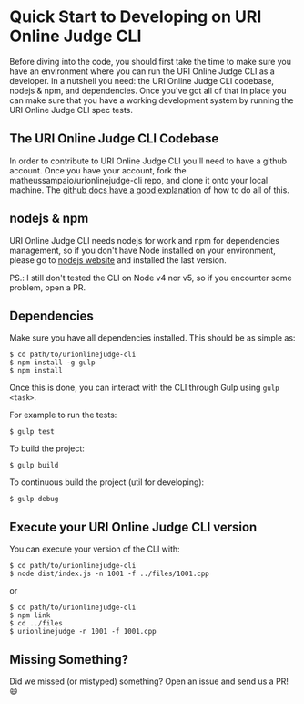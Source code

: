 # Quick Start to Developing on URI Online Judge CLI

Before diving into the code, you should first take the time to make sure you have an environment where you can run the URI Online Judge CLI as a developer. In a nutshell you need: the URI Online Judge CLI codebase, nodejs & npm, and dependencies. Once you've got all of that in place you can make sure that you have a working development system by running the URI Online Judge CLI spec tests.

## The URI Online Judge CLI Codebase
In order to contribute to URI Online Judge CLI you'll need to have a github account. Once you have your account, fork the matheussampaio/urionlinejudge-cli repo, and clone it onto your local machine. The [github docs have a good explanation](https://help.github.com/articles/fork-a-repo) of how to do all of this.

## nodejs & npm
URI Online Judge CLI needs nodejs for work and npm for dependencies management, so if you don't have Node installed on your environment, please go to [nodejs website](https://nodejs.org/) and installed the last version.

PS.: I still don't tested the CLI on Node v4 nor v5, so if you encounter some problem, open a PR.

## Dependencies
Make sure you have all dependencies installed. This should be as simple as:

```
$ cd path/to/urionlinejudge-cli
$ npm install -g gulp
$ npm install
```

Once this is done, you can interact with the CLI through Gulp using `gulp <task>`.

For example to run the tests:

```
$ gulp test
```

To build the project:

```
$ gulp build
```

To continuous build the project (util for developing):

```
$ gulp debug
```

## Execute your URI Online Judge CLI version
You can execute your version of the CLI with:

```
$ cd path/to/urionlinejudge-cli
$ node dist/index.js -n 1001 -f ../files/1001.cpp
```

or

```
$ cd path/to/urionlinejudge-cli
$ npm link
$ cd ../files
$ urionlinejudge -n 1001 -f 1001.cpp
```

## Missing Something?
Did we missed (or mistyped) something? Open an issue and send us a PR! :smile:
